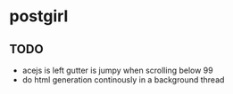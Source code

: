 # postgirl

## TODO

- acejs is left gutter is jumpy when scrolling below 99
- do html generation continously in a background thread